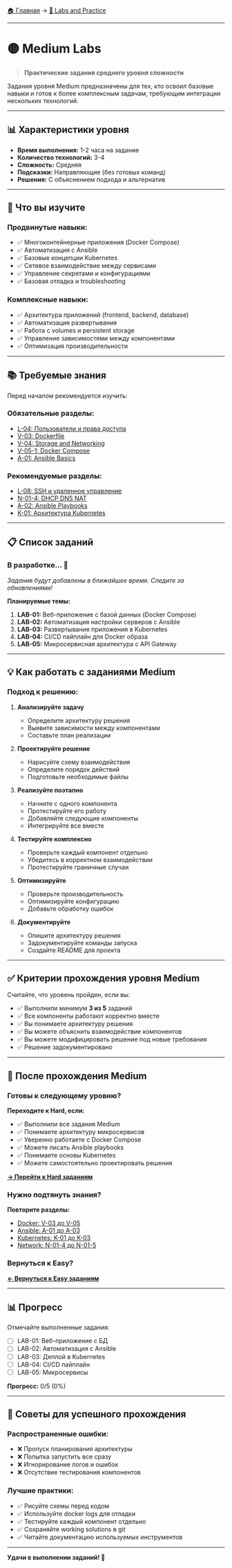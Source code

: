 [🏠 Главная](../../README.md) → [🎯 Labs and Practice](../README.md)

---

# 🟡 Medium Labs

> **Практические задания среднего уровня сложности**

Задания уровня Medium предназначены для тех, кто освоил базовые навыки и готов к более комплексным задачам, требующим интеграции нескольких технологий.

---

## 📊 Характеристики уровня

- **Время выполнения:** 1-2 часа на задание
- **Количество технологий:** 3-4
- **Сложность:** Средняя
- **Подсказки:** Направляющие (без готовых команд)
- **Решения:** С объяснением подхода и альтернатив

---

## 🎯 Что вы изучите

### Продвинутые навыки:
- ✅ Многоконтейнерные приложения (Docker Compose)
- ✅ Автоматизация с Ansible
- ✅ Базовые концепции Kubernetes
- ✅ Сетевое взаимодействие между сервисами
- ✅ Управление секретами и конфигурациями
- ✅ Базовая отладка и troubleshooting

### Комплексные навыки:
- ✅ Архитектура приложений (frontend, backend, database)
- ✅ Автоматизация развертывания
- ✅ Работа с volumes и persistent storage
- ✅ Управление зависимостями между компонентами
- ✅ Оптимизация производительности

---

## 📚 Требуемые знания

Перед началом рекомендуется изучить:

### Обязательные разделы:
- [L-04: Пользователи и права доступа](../../01-Linux/L-04-Пользователи-и-права-доступа/)
- [V-03: Dockerfile](../../03-Virtualization-and-Containerization/V-03-Dockerfile/)
- [V-04: Storage and Networking](../../03-Virtualization-and-Containerization/V-04-Storage-and-Networking/)
- [V-05-1: Docker Compose](../../03-Virtualization-and-Containerization/V-05-Orchestration/V-05-1-Docker-Compose.md)
- [A-01: Ansible Basics](../../04-Configuration-Management/A-01-Basics/)

### Рекомендуемые разделы:
- [L-08: SSH и удаленное управление](../../01-Linux/L-08-SSH-и-удаленное-управление/)
- [N-01-4: DHCP DNS NAT](../../02-Network/N-01-4-DHCP-DNS-NAT.md)
- [A-02: Ansible Playbooks](../../04-Configuration-Management/A-02-Playbooks/)
- [K-01: Архитектура Kubernetes](../../05-Container-Orchestration/K-01-Архитектура-Kubernetes/)

---

## 📋 Список заданий

### В разработке... 🚧

*Задания будут добавлены в ближайшее время. Следите за обновлениями!*

**Планируемые темы:**
1. **LAB-01:** Веб-приложение с базой данных (Docker Compose)
2. **LAB-02:** Автоматизация настройки серверов с Ansible
3. **LAB-03:** Развертывание приложения в Kubernetes
4. **LAB-04:** CI/CD пайплайн для Docker образа
5. **LAB-05:** Микросервисная архитектура с API Gateway

---

## 💡 Как работать с заданиями Medium

### Подход к решению:

1. **Анализируйте задачу**
   - Определите архитектуру решения
   - Выявите зависимости между компонентами
   - Составьте план реализации

2. **Проектируйте решение**
   - Нарисуйте схему взаимодействия
   - Определите порядок действий
   - Подготовьте необходимые файлы

3. **Реализуйте поэтапно**
   - Начните с одного компонента
   - Протестируйте его работу
   - Добавляйте следующие компоненты
   - Интегрируйте все вместе

4. **Тестируйте комплексно**
   - Проверьте каждый компонент отдельно
   - Убедитесь в корректном взаимодействии
   - Протестируйте граничные случаи

5. **Оптимизируйте**
   - Проверьте производительность
   - Оптимизируйте конфигурацию
   - Добавьте обработку ошибок

6. **Документируйте**
   - Опишите архитектуру решения
   - Задокументируйте команды запуска
   - Создайте README для проекта

---

## ✅ Критерии прохождения уровня Medium

Считайте, что уровень пройден, если вы:

- ✅ Выполнили минимум **3 из 5** заданий
- ✅ Все компоненты работают корректно вместе
- ✅ Вы понимаете архитектуру решения
- ✅ Вы можете объяснить взаимодействие компонентов
- ✅ Вы можете модифицировать решение под новые требования
- ✅ Решение задокументировано

---

## 🎯 После прохождения Medium

### Готовы к следующему уровню?

**Переходите к Hard, если:**
- ✅ Выполнили все задания Medium
- ✅ Понимаете архитектуру микросервисов
- ✅ Уверенно работаете с Docker Compose
- ✅ Можете писать Ansible playbooks
- ✅ Понимаете основы Kubernetes
- ✅ Можете самостоятельно проектировать решения

**[→ Перейти к Hard заданиям](../Hard/)**

### Нужно подтянуть знания?

**Повторите разделы:**
- [Docker: V-03 до V-05](../../03-Virtualization-and-Containerization/)
- [Ansible: A-01 до A-03](../../04-Configuration-Management/)
- [Kubernetes: K-01 до K-03](../../05-Container-Orchestration/)
- [Network: N-01-4 до N-01-5](../../02-Network/)

### Вернуться к Easy?

**[← Вернуться к Easy заданиям](../Easy/)**

---

## 📊 Прогресс

Отмечайте выполненные задания:

- ☐ LAB-01: Веб-приложение с БД
- ☐ LAB-02: Автоматизация с Ansible
- ☐ LAB-03: Деплой в Kubernetes
- ☐ LAB-04: CI/CD пайплайн
- ☐ LAB-05: Микросервисы

**Прогресс:** 0/5 (0%)

---

## 💪 Советы для успешного прохождения

### Распространенные ошибки:
- ❌ Пропуск планирования архитектуры
- ❌ Попытка запустить все сразу
- ❌ Игнорирование логов и ошибок
- ❌ Отсутствие тестирования компонентов

### Лучшие практики:
- ✅ Рисуйте схемы перед кодом
- ✅ Используйте docker logs для отладки
- ✅ Тестируйте каждый компонент отдельно
- ✅ Сохраняйте working solutions в git
- ✅ Читайте документацию используемых инструментов

---

**Удачи в выполнении заданий! 🚀**


